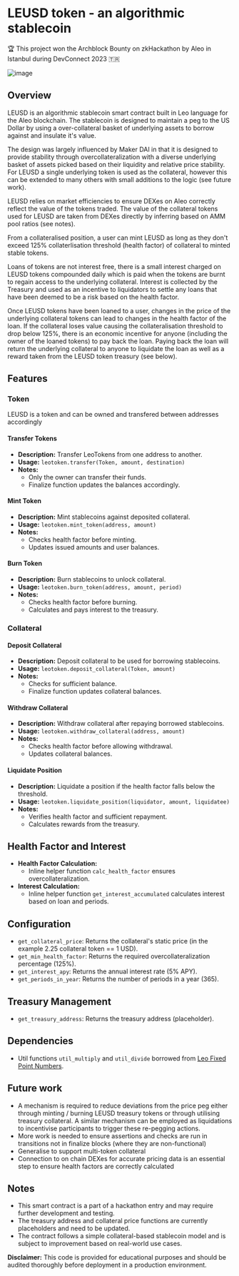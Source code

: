 # LEUSD token - an algorithmic stablecoin

🏆 This project won the ​Archblock Bounty on zkHackathon by Aleo in Istanbul during DevConnect 2023 🇹🇷

![image](https://github.com/konradstrachan/leotoken/assets/21056525/f955ea85-34f0-4852-b078-60924bbed95e)

## Overview

LEUSD is an algorithmic stablecoin smart contract built in Leo language for the Aleo blockchain. The stablecoin is designed to maintain a peg to the US Dollar by using a over-collateral basket of underlying assets to borrow against and insulate it's value.

The design was largely influenced by Maker DAI in that it is designed to provide stability through overcollateralization with a diverse underlying basket of assets picked based on their liquidity and relative price stability. For LEUSD a single underlying token is used as the collateral, however this can be extended to many others with small additions to the logic (see future work).

LEUSD relies on market efficiencies to ensure DEXes on Aleo correctly reflect the value of the tokens traded. The value of the collateral tokens used for LEUSD are taken from DEXes directly by inferring based on AMM pool ratios (see notes).

From a collateralised position, a user can mint LEUSD as long as they don't exceed 125% collaterlisation threshold (health factor) of collateral to minted stable tokens.

Loans of tokens are not interest free, there is a small interest charged on LEUSD tokens compounded daily which is paid when the tokens are burnt to regain access to the underlying collateral. Interest is collected by the Treasury and used as an incentive to liquidators to settle any loans that have been deemed to be a risk based on the health factor.

Once LEUSD tokens have been loaned to a user, changes in the price of the underlying collateral tokens can lead to changes in the health factor of the loan. If the collateral loses value causing the collateralisation threshold to drop below 125%, there is an economic incentive for anyone (including the owner of the loaned tokens) to pay back the loan. Paying back the loan will return the underlying collateral to anyone to liquidate the loan as well as a reward taken from the LEUSD token treasury (see below).

## Features

### Token

LEUSD is a token and can be owned and transfered between addresses accordingly

#### Transfer Tokens

- **Description:** Transfer LeoTokens from one address to another.
- **Usage:**
  ```leotoken.transfer(Token, amount, destination)```
- **Notes:**
  - Only the owner can transfer their funds.
  - Finalize function updates the balances accordingly.

#### Mint Token

- **Description:** Mint stablecoins against deposited collateral.
- **Usage:**
  ```leotoken.mint_token(address, amount)```
- **Notes:**
  - Checks health factor before minting.
  - Updates issued amounts and user balances.

#### Burn Token

- **Description:** Burn stablecoins to unlock collateral.
- **Usage:**
  ```leotoken.burn_token(address, amount, period)```
- **Notes:**
  - Checks health factor before burning.
  - Calculates and pays interest to the treasury.

### Collateral

#### Deposit Collateral

- **Description:** Deposit collateral to be used for borrowing stablecoins.
- **Usage:**
  ```leotoken.deposit_collateral(Token, amount)```
- **Notes:**
  - Checks for sufficient balance.
  - Finalize function updates collateral balances.

#### Withdraw Collateral

- **Description:** Withdraw collateral after repaying borrowed stablecoins.
- **Usage:**
  ```leotoken.withdraw_collateral(address, amount)```
- **Notes:**
  - Checks health factor before allowing withdrawal.
  - Updates collateral balances.

#### Liquidate Position

- **Description:** Liquidate a position if the health factor falls below the threshold.
- **Usage:**
  ```leotoken.liquidate_position(liquidator, amount, liquidatee)```
- **Notes:**
  - Verifies health factor and sufficient repayment.
  - Calculates rewards from the treasury.

## Health Factor and Interest

- **Health Factor Calculation:**
  - Inline helper function `calc_health_factor` ensures overcollateralization.
- **Interest Calculation:**
  - Inline helper function `get_interest_accumulated` calculates interest based on loan and periods.

## Configuration

- `get_collateral_price`: Returns the collateral's static price (in the example 2.25 collateral token == 1 USD).
- `get_min_health_factor`: Returns the required overcollateralization percentage (125%).
- `get_interest_apy`: Returns the annual interest rate (5% APY).
- `get_periods_in_year`: Returns the number of periods in a year (365).

## Treasury Management

- `get_treasury_address`: Returns the treasury address (placeholder).

## Dependencies

- Util functions `util_multiply` and `util_divide` borrowed from [Leo Fixed Point Numbers](https://github.com/zeroknowledgetutorials/leo-fixed-point-numbers).

## Future work

* A mechanism is required to reduce deviations from the price peg either through minting / burning LEUSD treasury tokens or through utilising treasury collateral. A similar mechanism can be employed as liquidations to incentivise participants to trigger these re-pegging actions.
* More work is needed to ensure assertions and checks are run in transitions not in finalize blocks (where they are non-functional)
* Generalise to support multi-token collateral
* Connection to on chain DEXes for accurate pricing data is an essential step to ensure health factors are correctly calculated

## Notes

- This smart contract is a part of a hackathon entry and may require further development and testing.
- The treasury address and collateral price functions are currently placeholders and need to be updated.
- The contract follows a simple collateral-based stablecoin model and is subject to improvement based on real-world use cases.

**Disclaimer:** This code is provided for educational purposes and should be audited thoroughly before deployment in a production environment.
